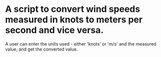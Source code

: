 # A script to convert wind speeds measured in knots to meters per second and vice versa.

A user can enter the units used - either 'knots' or 'm/s' and the measured value, and get the converted value.
